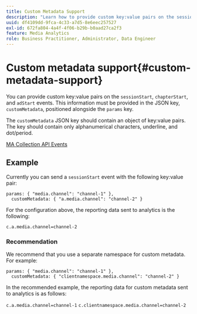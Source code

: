 ```yaml
---
title: Custom Metadata Support
description: "Learn how to provide custom key:value pairs on the sessionStart, chapterStart, and adStart events."
uuid: df4109dd-9fca-4c33-a7d5-8e6eec257527
exl-id: 672fa804-4a4f-4f06-b29b-b0aad27ca2f3
feature: Media Analytics
role: Business Practitioner, Administrator, Data Engineer
---
```

# Custom metadata support{#custom-metadata-support}

You can provide custom key:value pairs on the `sessionStart`, `chapterStart`, and `adStart` events. This information must be provided in the JSON key, `customMetadata`, positioned alongside the `params` key.

The `customMetadata` JSON key should contain an object of key:value pairs. The key should contain only alphanumerical characters, underline, and dot/period.

[MA Collection API Events](/help/media-collection-api/mc-api-ref/mc-api-events-req.md)

## Example

Currently you can send a `sessionStart` event with the following key:value pair:

```
params: { "media.channel": "channel-1" },
  customMetadata: { "a.media.channel": "channel-2" }
```

For the configuration above, the reporting data sent to analytics is the following:

`c.a.media.channel=channel-2`

### Recommendation

We recommend that you use a separate namespace for custom metadata. For example:

```
params: { "media.channel": "channel-1" },
  customMetadata: { "clientnamespace.media.channel": "channel-2" }
```

 In the recommended example, the reporting data for custom metadata sent to analytics is as follows:

`c.a.media.channel=channel-1`
`c.clientnamespace.media.channel=channel-2`
